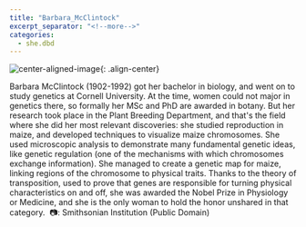 ```yaml
---
title: "Barbara_McClintock"
excerpt_separator: "<!--more-->"
categories:
  - she.dbd
---
```



![center-aligned-image](https://cdn.pixabay.com/photo/2020/10/26/16/56/man-5687861_1280.png){: .align-center}

Barbara McClintock (1902-1992) got her bachelor in biology, and went on to study genetics at Cornell University. At the time, women could not major in genetics there, so formally her MSc and PhD are awarded in botany. But her research took place in the Plant Breeding Department, and that's the field where she did her most relevant discoveries: she studied reproduction in maize, and developed techniques to visualize maize chromosomes. She used microscopic analysis to demonstrate many fundamental genetic ideas, like genetic regulation (one of the mechanisms with which chromosomes exchange information). She managed to create a genetic map for maize, linking regions of the chromosome to physical traits. Thanks to the theory of transposition, used to prove that genes are responsible for turning physical characteristics on and off, she was awarded the Nobel Prize in Physiology or Medicine, and she is the only woman to hold the honor unshared in that category.⁠
⁠
📷: Smithsonian Institution (Public Domain)⁠
